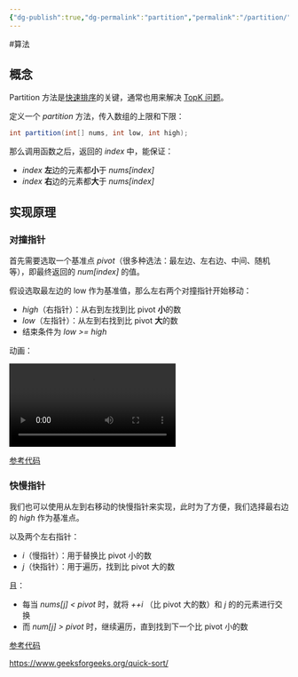 ```yaml
---
{"dg-publish":true,"dg-permalink":"partition","permalink":"/partition/"}
---
```



#算法 

## 概念

Partition 方法是[快速排序](排序.md#快速排序)的关键，通常也用来解决 [TopK 问题](TopK%20问题.md)。

定义一个 *partition* 方法，传入数组的上限和下限：

```java
int partition(int[] nums, int low, int high);
```

那么调用函数之后，返回的 *index* 中，能保证：
- *index* **左**边的元素都**小**于 *nums[index]*
- *index* **右**边的元素都**大**于 *nums[index]*

## 实现原理

### 对撞指针

首先需要选取一个基准点 *pivot*（很多种选法：最左边、左右边、中间、随机等），即最终返回的 *num[index]* 的值。

假设选取最左边的 low 作为基准值，那么左右两个对撞指针开始移动：
- *high*（右指针）：从右到左找到比 pivot **小**的数
- *low*（左指针）：从左到右找到比 pivot **大**的数
- 结束条件为 *low >= high*

动画：

![](屏幕录制2022-03-27%2010.09.26.mov)

[参考代码](https://jihulab.com/learning/interview/-/blob/main/src/main/java/org/example/interview/algorithm/partition/impl/Partitions1.java)

### 快慢指针

我们也可以使用从左到右移动的快慢指针来实现，此时为了方便，我们选择最右边的 *high*  作为基准点。

以及两个左右指针：
- *i*（慢指针）：用于替换比 pivot 小的数
- *j*（快指针）：用于遍历，找到比 pivot 大的数

且：
- 每当 *nums[j] < pivot* 时，就将 *++i* （比 pivot 大的数）和 *j* 的的元素进行交换
- 而 *num[j] > pivot* 时，继续遍历，直到找到下一个比 pivot 小的数

[参考代码](https://jihulab.com/learning/interview/-/blob/main/src/main/java/org/example/interview/algorithm/partition/impl/Partitions2.java)

https://www.geeksforgeeks.org/quick-sort/